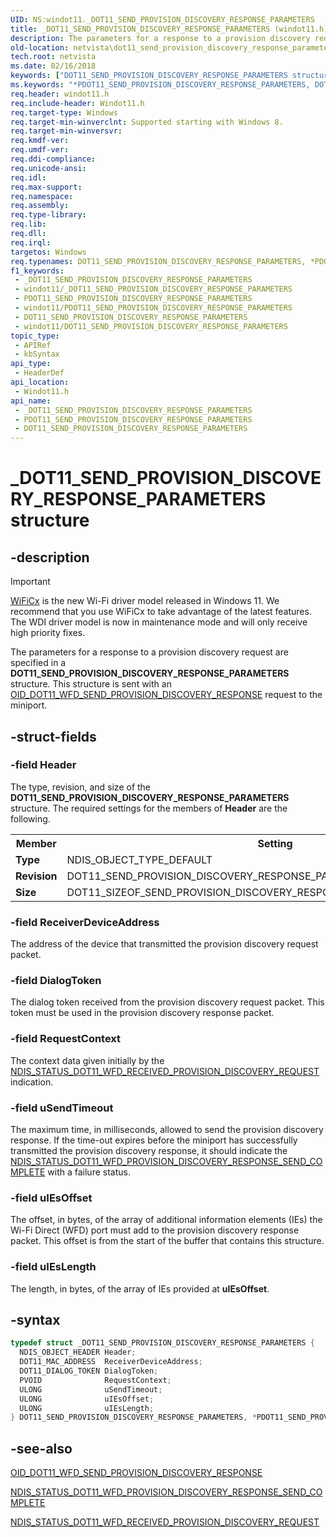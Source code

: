 ```yaml
---
UID: NS:windot11._DOT11_SEND_PROVISION_DISCOVERY_RESPONSE_PARAMETERS
title: _DOT11_SEND_PROVISION_DISCOVERY_RESPONSE_PARAMETERS (windot11.h)
description: The parameters for a response to a provision discovery request are specified in a DOT11_SEND_PROVISION_DISCOVERY_RESPONSE_PARAMETERS structure. This structure is sent with an OID_DOT11_WFD_SEND_PROVISION_DISCOVERY_RESPONSE request to the miniport.
old-location: netvista\dot11_send_provision_discovery_response_parameters.htm
tech.root: netvista
ms.date: 02/16/2018
keywords: ["DOT11_SEND_PROVISION_DISCOVERY_RESPONSE_PARAMETERS structure"]
ms.keywords: "*PDOT11_SEND_PROVISION_DISCOVERY_RESPONSE_PARAMETERS, DOT11_SEND_PROVISION_DISCOVERY_RESPONSE_PARAMETERS, DOT11_SEND_PROVISION_DISCOVERY_RESPONSE_PARAMETERS structure [Network Drivers Starting with Windows Vista], PDOT11_SEND_PROVISION_DISCOVERY_RESPONSE_PARAMETERS, PDOT11_SEND_PROVISION_DISCOVERY_RESPONSE_PARAMETERS structure pointer [Network Drivers Starting with Windows Vista], _DOT11_SEND_PROVISION_DISCOVERY_RESPONSE_PARAMETERS, netvista.dot11_send_provision_discovery_response_parameters, windot11/DOT11_SEND_PROVISION_DISCOVERY_RESPONSE_PARAMETERS, windot11/PDOT11_SEND_PROVISION_DISCOVERY_RESPONSE_PARAMETERS"
req.header: windot11.h
req.include-header: Windot11.h
req.target-type: Windows
req.target-min-winverclnt: Supported starting with Windows 8.
req.target-min-winversvr: 
req.kmdf-ver: 
req.umdf-ver: 
req.ddi-compliance: 
req.unicode-ansi: 
req.idl: 
req.max-support: 
req.namespace: 
req.assembly: 
req.type-library: 
req.lib: 
req.dll: 
req.irql: 
targetos: Windows
req.typenames: DOT11_SEND_PROVISION_DISCOVERY_RESPONSE_PARAMETERS, *PDOT11_SEND_PROVISION_DISCOVERY_RESPONSE_PARAMETERS
f1_keywords:
 - _DOT11_SEND_PROVISION_DISCOVERY_RESPONSE_PARAMETERS
 - windot11/_DOT11_SEND_PROVISION_DISCOVERY_RESPONSE_PARAMETERS
 - PDOT11_SEND_PROVISION_DISCOVERY_RESPONSE_PARAMETERS
 - windot11/PDOT11_SEND_PROVISION_DISCOVERY_RESPONSE_PARAMETERS
 - DOT11_SEND_PROVISION_DISCOVERY_RESPONSE_PARAMETERS
 - windot11/DOT11_SEND_PROVISION_DISCOVERY_RESPONSE_PARAMETERS
topic_type:
 - APIRef
 - kbSyntax
api_type:
 - HeaderDef
api_location:
 - Windot11.h
api_name:
 - _DOT11_SEND_PROVISION_DISCOVERY_RESPONSE_PARAMETERS
 - PDOT11_SEND_PROVISION_DISCOVERY_RESPONSE_PARAMETERS
 - DOT11_SEND_PROVISION_DISCOVERY_RESPONSE_PARAMETERS
---
```


# _DOT11_SEND_PROVISION_DISCOVERY_RESPONSE_PARAMETERS structure


## -description

> [!Important]
> [WiFiCx](/windows-hardware/drivers/netcx/wifi-wdf-class-extension-wificx) is the new Wi-Fi driver model released in Windows 11. We recommend that you use WiFiCx to take advantage of the latest features. The WDI driver model is now in maintenance mode and will only receive high priority fixes.

The parameters for a response to a provision discovery request are specified in a <b>DOT11_SEND_PROVISION_DISCOVERY_RESPONSE_PARAMETERS</b> structure. This structure is sent with an <a href="/windows-hardware/drivers/network/oid-dot11-wfd-send-provision-discovery-response">OID_DOT11_WFD_SEND_PROVISION_DISCOVERY_RESPONSE</a> request to the miniport.

## -struct-fields

### -field Header

The type, revision, and size of the <b>DOT11_SEND_PROVISION_DISCOVERY_RESPONSE_PARAMETERS</b> structure. The required settings for the members of <b>Header</b> are the following.

<table>
<tr>
<th>Member</th>
<th>Setting</th>
</tr>
<tr>
<td><b>Type</b></td>
<td>NDIS_OBJECT_TYPE_DEFAULT</td>
</tr>
<tr>
<td><b>Revision</b></td>
<td>DOT11_SEND_PROVISION_DISCOVERY_RESPONSE_PARAMETERS_REVISION_1</td>
</tr>
<tr>
<td><b>Size</b></td>
<td>DOT11_SIZEOF_SEND_PROVISION_DISCOVERY_RESPONSE_PARAMETERS_REVISION_1</td>
</tr>
</table>

### -field ReceiverDeviceAddress

The address of the device that transmitted the provision discovery request packet.

### -field DialogToken

The dialog token received from the provision discovery request packet. This token must be used in the provision discovery response packet.

### -field RequestContext

The context data given initially by the <a href="/windows-hardware/drivers/network/ndis-status-dot11-wfd-received-provision-discovery-request">NDIS_STATUS_DOT11_WFD_RECEIVED_PROVISION_DISCOVERY_REQUEST</a> indication.

### -field uSendTimeout

The maximum time, in milliseconds, allowed to send the provision discovery response. If the time-out expires before the miniport has successfully transmitted the provision discovery response, it should indicate the <a href="/windows-hardware/drivers/network/ndis-status-dot11-wfd-provision-discovery-response-send-complete">NDIS_STATUS_DOT11_WFD_PROVISION_DISCOVERY_RESPONSE_SEND_COMPLETE</a> with a failure status.

### -field uIEsOffset

The offset, in bytes,  of the array of additional information elements (IEs) the Wi-Fi Direct (WFD) port must add to the provision discovery response packet. This offset is from the start of the buffer that contains this structure.

### -field uIEsLength

The length, in bytes, of the array of IEs provided at <b>uIEsOffset</b>.

## -syntax

```cpp
typedef struct _DOT11_SEND_PROVISION_DISCOVERY_RESPONSE_PARAMETERS {
  NDIS_OBJECT_HEADER Header;
  DOT11_MAC_ADDRESS  ReceiverDeviceAddress;
  DOT11_DIALOG_TOKEN DialogToken;
  PVOID              RequestContext;
  ULONG              uSendTimeout;
  ULONG              uIEsOffset;
  ULONG              uIEsLength;
} DOT11_SEND_PROVISION_DISCOVERY_RESPONSE_PARAMETERS, *PDOT11_SEND_PROVISION_DISCOVERY_RESPONSE_PARAMETERS;
```

## -see-also

<a href="/windows-hardware/drivers/network/oid-dot11-wfd-send-provision-discovery-response">OID_DOT11_WFD_SEND_PROVISION_DISCOVERY_RESPONSE</a>



<a href="/windows-hardware/drivers/network/ndis-status-dot11-wfd-provision-discovery-response-send-complete">NDIS_STATUS_DOT11_WFD_PROVISION_DISCOVERY_RESPONSE_SEND_COMPLETE</a>



<a href="/windows-hardware/drivers/network/ndis-status-dot11-wfd-received-provision-discovery-request">NDIS_STATUS_DOT11_WFD_RECEIVED_PROVISION_DISCOVERY_REQUEST</a>

